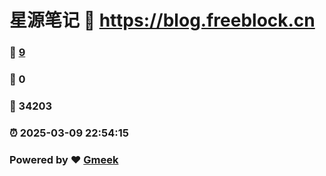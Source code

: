 # 星源笔记 :link: https://blog.freeblock.cn 
### :page_facing_up: [9](https://blog.freeblock.cn/tag.html) 
### :speech_balloon: 0 
### :hibiscus: 34203 
### :alarm_clock: 2025-03-09 22:54:15 
### Powered by :heart: [Gmeek](https://github.com/Meekdai/Gmeek)
